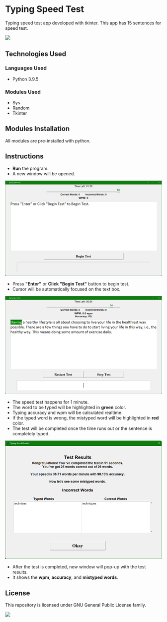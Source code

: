 # Typing Speed Test
Typing speed test app developed with tkinter. This app has 15 sentences for speed test.

![](https://img.shields.io/badge/python-v3.9.5-blue)

## Technologies Used
### Languages Used
* Python 3.9.5

### Modules Used
* Sys
* Random
* Tkinter

## Modules Installation
All modules are pre-installed with python.

## Instructions
* **Run** the program.
* A new window will be opened.

![](https://github.com/Gokul-Atom/typing-speed-test/blob/main/Screenshots/screenshot%2001.png)

* Press **"Enter"** or **Click "Begin Test"** button to begin test.
* Cursor will be automatically focused on the text box.

![](https://github.com/Gokul-Atom/typing-speed-test/blob/main/Screenshots/screenshot%2002.png)

* The speed test happens for 1 minute.
* The word to be typed will be highlighted in **green** color.
* Typing accuracy and wpm will be calculated realtime.
* If the typed word is wrong, the mistyped word will be highlighted in **red** color.
* The test will be completed once the time runs out or the sentence is completely typed.

![](https://github.com/Gokul-Atom/typing-speed-test/blob/main/Screenshots/screenshot%2003.png)

* After the test is completed, new window will pop-up with the test results.
* It shows the **wpm**, **accuracy**, and **mistyped words**.

## License
This repository is licensed under GNU General Public License family.

![](https://img.shields.io/badge/License-GPL-color)
